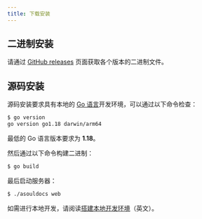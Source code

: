 ```yaml
---
title: 下载安装
---
```


## 二进制安装

请通过 [GitHub releases](https://github.com/asoul-sig/asouldocs/releases) 页面获取各个版本的二进制文件。

## 源码安装

源码安装要求具有本地的 [Go 语言](https://go.dev/)开发环境，可以通过以下命令检查：

```bash
$ go version
go version go1.18 darwin/arm64
```

最低的 Go 语言版本要求为 **1.18**。

然后通过以下命令构建二进制：

```bash
$ go build
```

最后启动服务器：

```bash
$ ./asouldocs web
```

如需进行本地开发，请阅读[搭建本地开发环境](https://github.com/asoul-sig/asouldocs/blob/main/docs/dev/local_development.md)（英文）。
